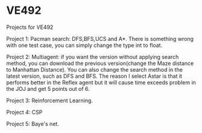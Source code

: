 # VE492


Projects for VE492


Project 1: Pacman search: DFS,BFS,UCS and A*. There is something wrong with one test case, you can simply change the type int to float.

Project 2: Multiagent: if you want the version without applying search method, you can download the previous version(change the Maze distance to Manhattan Distance). You can also change the search method in the latest version, such as DFS and BFS. The reason I select Astar is that it performs better in the Reflex agent but it will cause time exceeds problem in the JOJ and get 5 points out of 6. 


Project 3: Reinforcement Learning.


Project 4: CSP


Project 5: Baye's net.
